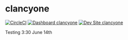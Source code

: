 # clancyone

[![CircleCI](https://circleci.com/gh/timothyclancysf/clancyone.svg?style=shield)](https://circleci.com/gh/timothyclancysf/clancyone)
[![Dashboard clancyone](https://img.shields.io/badge/dashboard-clancyone-yellow.svg)](https://dashboard.pantheon.io/sites/a3d95bf7-f936-4314-817b-efb7410ee8d5#dev/code)
[![Dev Site clancyone](https://img.shields.io/badge/site-clancyone-blue.svg)](http://dev-clancyone.pantheonsite.io/)

Testing 3:30 June 14th

